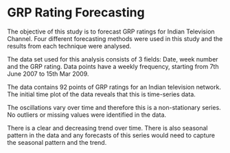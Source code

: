# GRP Rating Forecasting
The objective of this study is to forecast GRP ratings for Indian Television Channel. Four different forecasting methods were used in this study and the results from each technique were analysed.

The data set used for this analysis consists of 3 fields: Date, week number and the GRP rating. Data points have a weekly frequency, starting from 7th June 2007 to 15th Mar 2009.

The data contains 92 points of GRP ratings for an Indian television network. The initial time plot of the data reveals that this is time-series data. 

The oscillations vary over time and therefore this is a non-stationary series. No outliers or missing values were identified in the data.

There is a clear and decreasing trend over time. There is also seasonal pattern in the data and any forecasts of this series would need to capture the seasonal pattern and the trend.
